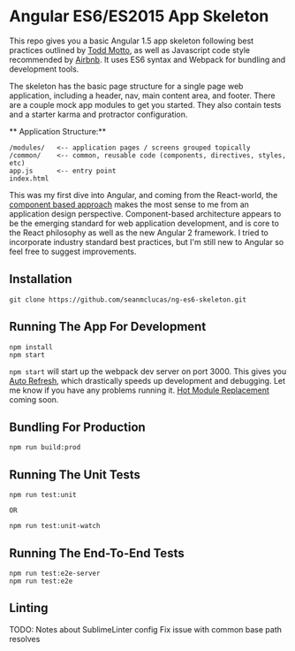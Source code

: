 # Angular ES6/ES2015 App Skeleton

This repo gives you a basic Angular 1.5 app skeleton following best practices outlined by [Todd Motto](https://github.com/toddmotto/angular-styleguide/blob/master/README.md), as well as Javascript code style recommended by [Airbnb](https://github.com/airbnb/javascript). It uses ES6 syntax and Webpack for bundling and development tools. 

The skeleton has the basic page structure for a single page web application, including a header, nav, main content area, and footer. There are a couple mock app modules to get you started. They also contain tests and a starter karma and protractor configuration. 

** Application Structure:**
```
/modules/   <-- application pages / screens grouped topically
/common/    <-- common, reusable code (components, directives, styles, etc)
app.js      <-- entry point
index.html
```

This was my first dive into Angular, and coming from the React-world, the [component based approach](https://toddmotto.com/stateful-stateless-components) makes the most sense to me from an application design perspective. Component-based architecture appears to be the emerging standard for web application development, and is core to the React philosophy as well as the new Angular 2 framework. I tried to incorporate industry standard best practices, but I'm still new to Angular so feel free to suggest improvements. 

## Installation

```
git clone https://github.com/seanmclucas/ng-es6-skeleton.git
```

## Running The App For Development

```
npm install
npm start
```

`npm start` will start up the webpack dev server on port 3000. This gives you [Auto Refresh](https://webpack.github.io/docs/webpack-dev-server.html), which drastically speeds up development and debugging. Let me know if you have any problems running it. [Hot Module Replacement](https://webpack.github.io/docs/hot-module-replacement.html) coming soon.

## Bundling For Production

```
npm run build:prod
```

## Running The Unit Tests

```
npm run test:unit

OR 

npm run test:unit-watch
```

## Running The End-To-End Tests

```
npm run test:e2e-server
npm run test:e2e
```

## Linting
TODO: Notes about SublimeLinter config
Fix issue with common base path resolves
